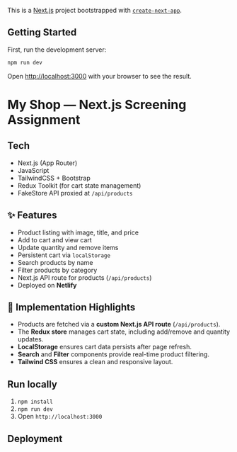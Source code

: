 This is a [Next.js](https://nextjs.org) project bootstrapped with [`create-next-app`](https://github.com/vercel/next.js/tree/canary/packages/create-next-app).

## Getting Started

First, run the development server:

```bash
npm run dev
```

Open [http://localhost:3000](http://localhost:3000) with your browser to see the result.


# My Shop — Next.js Screening Assignment

## Tech
- Next.js (App Router)
- JavaScript
- TailwindCSS + Bootstrap
- Redux Toolkit (for cart state management)
- FakeStore API proxied at `/api/products`

## ✨ Features
- Product listing with image, title, and price  
- Add to cart and view cart  
- Update quantity and remove items  
- Persistent cart via `localStorage`  
- Search products by name  
- Filter products by category  
- Next.js API route for products (`/api/products`)  
- Deployed on **Netlify**

## 🧠 Implementation Highlights
- Products are fetched via a **custom Next.js API route** (`/api/products`).
- The **Redux store** manages cart state, including add/remove and quantity updates.
- **LocalStorage** ensures cart data persists after page refresh.
- **Search** and **Filter** components provide real-time product filtering.
- **Tailwind CSS** ensures a clean and responsive layout.

## Run locally
1. `npm install`
2. `npm run dev`
3. Open `http://localhost:3000`

## Deployment


